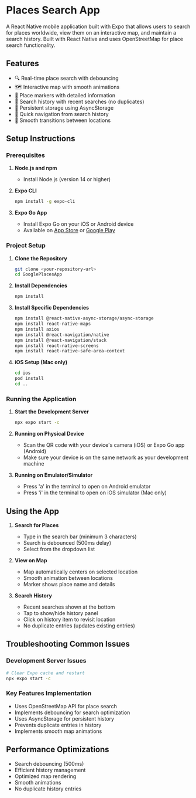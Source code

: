 # Places Search App

A React Native mobile application built with Expo that allows users to search for places worldwide, view them on an interactive map, and maintain a search history. Built with React Native and uses OpenStreetMap for place search functionality.

## Features

- 🔍 Real-time place search with debouncing
- 🗺️ Interactive map with smooth animations
- 📍 Place markers with detailed information
- 📝 Search history with recent searches (no duplicates)
- 💾 Persistent storage using AsyncStorage
- 🎯 Quick navigation from search history
- 🔄 Smooth transitions between locations

## Setup Instructions

### Prerequisites

1. **Node.js and npm**
   - Install Node.js (version 14 or higher)

2. **Expo CLI**
   ```bash
   npm install -g expo-cli
   ```

3. **Expo Go App**
   - Install Expo Go on your iOS or Android device
   - Available on [App Store](https://apps.apple.com/app/expo-go/id982107779) or [Google Play](https://play.google.com/store/apps/details?id=host.exp.exponent)

### Project Setup

1. **Clone the Repository**
   ```bash
   git clone <your-repository-url>
   cd GooglePlacesApp
   ```

2. **Install Dependencies**
   ```bash
   npm install
   ```

3. **Install Specific Dependencies**
   ```bash
   npm install @react-native-async-storage/async-storage
   npm install react-native-maps
   npm install axios
   npm install @react-navigation/native
   npm install @react-navigation/stack
   npm install react-native-screens
   npm install react-native-safe-area-context
   ```

4. **iOS Setup (Mac only)**
   ```bash
   cd ios
   pod install
   cd ..
   ```

### Running the Application

1. **Start the Development Server**
   ```bash
   npx expo start -c
   ```

2. **Running on Physical Device**
   - Scan the QR code with your device's camera (iOS) or Expo Go app (Android)
   - Make sure your device is on the same network as your development machine

3. **Running on Emulator/Simulator**
   - Press 'a' in the terminal to open on Android emulator
   - Press 'i' in the terminal to open on iOS simulator (Mac only)

## Using the App

1. **Search for Places**
   - Type in the search bar (minimum 3 characters)
   - Search is debounced (500ms delay)
   - Select from the dropdown list

2. **View on Map**
   - Map automatically centers on selected location
   - Smooth animation between locations
   - Marker shows place name and details

3. **Search History**
   - Recent searches shown at the bottom
   - Tap to show/hide history panel
   - Click on history item to revisit location
   - No duplicate entries (updates existing entries)

## Troubleshooting Common Issues

### Development Server Issues
```bash
# Clear Expo cache and restart
npx expo start -c
```

### Key Features Implementation
- Uses OpenStreetMap API for place search
- Implements debouncing for search optimization
- Uses AsyncStorage for persistent history
- Prevents duplicate entries in history
- Implements smooth map animations

## Performance Optimizations

- Search debouncing (500ms)
- Efficient history management
- Optimized map rendering
- Smooth animations
- No duplicate history entries
